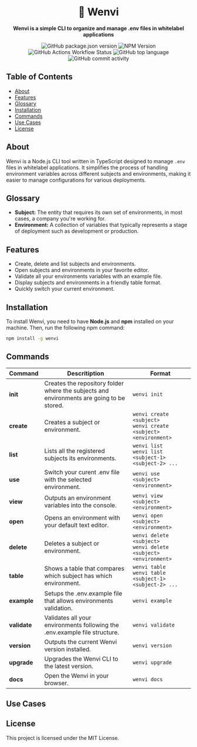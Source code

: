 <div align="center">
  <h1>🌄 Wenvi</h1>
  <p><b>Wenvi is a simple CLI to organize and manage .env files in whitelabel applications</b></p>

  ![GitHub package.json version](https://img.shields.io/github/package-json/v/Petri-Hub/Wenvi)
  ![NPM Version](https://img.shields.io/npm/v/wenvi)
  ![GitHub Actions Workflow Status](https://img.shields.io/github/actions/workflow/status/Petri-Hub/Wenvi/deploy.yml)
  ![GitHub top language](https://img.shields.io/github/languages/top/Petri-Hub/Wenvi)
  ![GitHub commit activity](https://img.shields.io/github/commit-activity/t/Petri-Hub/Wenvi)
</div>

## Table of Contents

- [About](#About)
- [Features](#Features)
- [Glossary](#Glossary)
- [Installation](#Installation)
- [Commands](#Commands)
- [Use Cases](#UseCases)
- [License](#License)

<h2 id="About">About</h2>

Wenvi is a Node.js CLI tool written in TypeScript designed to manage `.env` files in whitelabel applications. It simplifies the process of handling environment variables across different subjects and environments, making it easier to manage configurations for various deployments.

<h2 id="Glossary">Glossary</h2>

- **Subject:** The entity that requires its own set of environments, in most cases, a company you're working for.
- **Environment:** A collection of variables that typically represents a stage of deployment such as development or production.

<h2 id="Features">Features</h2>

- Create, delete and list subjects and environments.
- Open subjects and environments in your favorite editor.
- Validate all your environments variables with an example file.
- Display subjects and environments in a friendly table format.
- Quickly switch your current environment.

<h2 id="Installation">Installation</h2>

To install Wenvi, you need to have **Node.js** and **npm** installed on your machine. Then, run the following npm command:

```sh
npm install -g wenvi
```

<h2 id="Commands">Commands</h2>

| Command  | Descritiption                                                                             | Format                                                          |
|----------|-------------------------------------------------------------------------------------------|-----------------------------------------------------------------|
| **init**     | Creates the repository folder where the subjects and environments are going to be stored. | `wenvi init`                                                    |
| **create**   | Creates a subject or environment.                                                         | `wenvi create <subject>`<br>`wenvi create <subject> <environment>` |
| **list**     | Lists all the registered subjects its environments.                                       | `wenvi list`<br>`wenvi list <subject-1> <subject-2> ...`           |
| **use**      | Switch your curent .env file with the selected environment.                               | `wenvi use <subject> <environment>`                             |
| **view**     | Outputs an environment variables into the console.                                        | `wenvi view <subject> <environment>`                            |
| **open**     | Opens an environment with your default text editor.                                       | `wenvi open <subject> <environment>`                            |
| **delete**   | Deletes a subject or environment.                                                         | `wenvi delete <subject>`<br>`wenvi delete <subject> <environment>` |
| **table**    | Shows a table that compares which subject has which environment.                          | `wenvi table`<br>`wenvi table <subject-1> <subject-2> ...`         |
| **example**  | Setups the .env.example file that allows environments validation.                         | `wenvi example`                                                 |
| **validate** | Validates all your environments following the .env.example file structure.                | `wenvi validate`                                                |
| **version**  | Outputs the current Wenvi version installed.                                              | `wenvi version`                                                 |
| **upgrade**  | Upgrades the Wenvi CLI to the latest version.                                             | `wenvi upgrade`                                                 |
| **docs**     | Open the Wenvi in your browser.                                                           | `wenvi docs`                                                    |

<h2 id="UseCases">Use Cases</h2>

<h2 id="License">License</h2>

This project is licensed under the MIT License.
